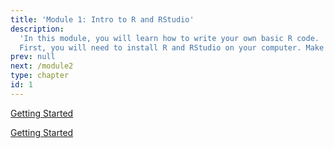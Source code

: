 ```yaml
---
title: 'Module 1: Intro to R and RStudio'
description:
  'In this module, you will learn how to write your own basic R code.
  First, you will need to install R and RStudio on your computer. Make sure that you go through the material provided in the links before attempting the exercises. You have two solutions to attempt the exercise (1) Write directly into the console and click `run code`. You will be told whether your get the correct answer. If stuck, you can ask for a hint or show the solution. Note that the first time you do this, a cloud server will be set up and it may take some time. Also do not navigate away from the code block (e.g., by opening another exercise) as this will stop the execution. (2) Attempt this on your local machine and use the Show solution tab to verify that you did the exercise correctly. You can also use the hints to help you if you choose to run locally.'
prev: null
next: /module2
type: chapter
id: 1
---
```

<exercise id="1" title="Getting Started with Python">

[Getting Started](https://foundations.projectpythia.org/foundations/getting-started-python.html)

</exercise>

<exercise id="2" title="Getting Started with Jupyter">

[Getting Started](https://foundations.projectpythia.org/foundations/getting-started-jupyter.html)

</exercise>

